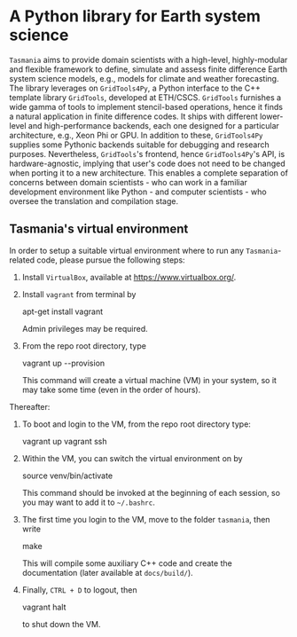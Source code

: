A Python library for Earth system science
===================================================

`Tasmania` aims to provide domain scientists with a high-level, highly-modular and flexible framework to define, simulate and assess finite difference Earth system science models, e.g., models for climate and weather forecasting. The library leverages on `GridTools4Py`, a Python interface to the C++ template library `GridTools`, developed at ETH/CSCS. `GridTools` furnishes a wide gamma of tools to implement stencil-based operations, hence it finds a natural application in finite difference codes. It ships with different lower-level and high-performance backends, each one designed for a particular architecture, e.g., Xeon Phi or GPU. In addition to these, `GridTools4Py` supplies some Pythonic backends suitable for debugging and research purposes. Nevertheless, `GridTools`'s frontend, hence `GridTools4Py`'s API, is hardware-agnostic, implying that user's code does not need to be changed when porting it to a new architecture. This enables a complete separation of concerns between domain scientists - who can work in a familiar development environment like Python - and computer scientists - who oversee the translation and compilation stage. 


Tasmania's virtual environment
------------------------------

In order to setup a suitable virtual environment where to run any `Tasmania`-related code, please pursue the following steps:

1. Install `VirtualBox`, available at https://www.virtualbox.org/.
2. Install `vagrant` from terminal by

	apt-get install vagrant

   Admin privileges may be required.
3. From the repo root directory, type

	vagrant up --provision
		 
   This command will create a virtual machine (VM) in your system, so it may take some time (even in the order of hours).
   
Thereafter:

1. To boot and login to the VM, from the repo root directory type:

	vagrant up
	vagrant ssh

2. Within the VM, you can switch the virtual environment on by

	source venv/bin/activate

   This command should be invoked at the beginning of each session, so you may want to add it to `~/.bashrc`. 
3. The first time you login to the VM, move to the folder `tasmania`, then write

	make

   This will compile some auxiliary C++ code and create the documentation (later available at `docs/build/`).
4. Finally, `CTRL + D` to logout, then

	vagrant halt

   to shut down the VM.
